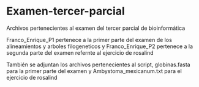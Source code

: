 # Examen-tercer-parcial
Archivos pertenecientes al examen del tercer parcial de bioinformática 

Franco_Enrique_P1 pertenece a la primer parte del examen de los alineamientos y arboles filogeneticos y Franco_Enrique_P2 pertenece a la segunda parte del examen 
refernte al ejercicio de rosalind

También se adjuntan los archivos pertenecientes al script, globinas.fasta para la primer parte del examen y Ambystoma_mexicanum.txt para el ejercicio de rosalind
